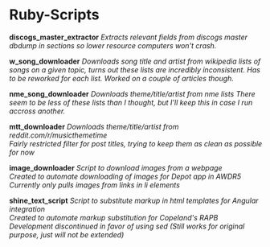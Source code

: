 # Ruby-Scripts

**discogs_master_extractor**
*Extracts relevant fields from discogs master dbdump in sections so lower resource computers won't crash.*

**w_song_downloader**
*Downloads song title and artist from wikipedia lists of songs on a given topic,
turns out these lists are incredibly inconsistent. Has to be reworked for each
list. Worked on a couple of articles though.*

**nme_song_downloader**
*Downloads theme/title/artist from
nme lists*
*There seem to be less of these lists than
I thought, but I'll keep this in case I run accross another.*

**mtt_downloader**
*Downloads theme/title/artist from reddit.com/r/musicthemetime*  
*Fairly restricted filter for post titles, trying to keep them as clean as possible for now*

**image_downloader**
*Script to download images from a webpage*  
*Created to automate downloading of images for Depot app in AWDR5*  
*Currently only pulls images from links in li elements*  

**shine_text_script**
*Script to substitute markup in html templates for Angular integration*  
*Created to automate markup substitution for Copeland's RAPB*  
*Development discontinued in favor of using sed (Still works for original purpose, just will not be extended)*  
